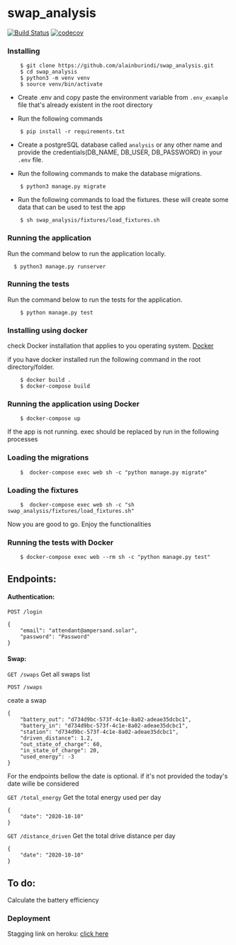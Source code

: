 # swap_analysis

[![Build Status](https://travis-ci.com/alainburindi/swap_analysis.svg?branch=develop)](https://travis-ci.com/alainburindi/swap_analysis)
[![codecov](https://codecov.io/gh/alainburindi/swap_analysis/branch/develop/graph/badge.svg?token=gLcYvCtswK)](https://codecov.io/gh/alainburindi/swap_analysis)

### Installing

```
    $ git clone https://github.com/alainburindi/swap_analysis.git
    $ cd swap_analysis
    $ python3 -m venv venv
    $ source venv/bin/activate
```

- Create .env and copy paste the environment variable from `.env_example` file that's already existent in the root directory

- Run the following commands

```
    $ pip install -r requirements.txt

```

- Create a postgreSQL database called `analysis` or any other name and provide the credentials(DB_NAME, DB_USER, DB_PASSWORD) in your `.env` file.

- Run the following commands to make the database migrations.

```
    $ python3 manage.py migrate
```

- Run the following commands to load the fixtures. these will create some data that can be used to test the app

```
    $ sh swap_analysis/fixtures/load_fixtures.sh
```

### Running the application

Run the command below to run the application locally.

```
  $ python3 manage.py runserver
```

### Running the tests

Run the command below to run the tests for the application.

```
    $ python manage.py test
```

### Installing using docker

check Docker installation that applies to you operating system. [Docker](https://docs.docker.com/get-docker/)

if you have docker installed run the following command in the root directory/folder.

```
    $ docker build .
    $ docker-compose build
```

### Running the application using Docker

```
    $ docker-compose up
```

If the app is not running. exec should be replaced by run in the following processes

### Loading the migrations

```
    $  docker-compose exec web sh -c "python manage.py migrate"
```

### Loading the fixtures

```
    $  docker-compose exec web sh -c "sh swap_analysis/fixtures/load_fixtures.sh"
```

Now you are good to go. Enjoy the functionalities

### Running the tests with Docker

```
    $ docker-compose exec web --rm sh -c "python manage.py test"
```

## Endpoints:

#### Authentication:

`POST /login`

```source-json
{
    "email": "attendant@ampersand.solar",
    "password": "Password"
}
```

#### Swap:

`GET /swaps`
Get all swaps list

`POST /swaps`

ceate a swap

```source-json
{
    "battery_out": "d734d9bc-573f-4c1e-8a02-adeae35dcbc1",
    "battery_in": "d734d9bc-573f-4c1e-8a02-adeae35dcbc1",
    "station": "d734d9bc-573f-4c1e-8a02-adeae35dcbc1",
    "driven_distance": 1.2,
    "out_state_of_charge": 60,
    "in_state_of_charge": 20,
    "used_energy": -3
}
```

For the endpoints bellow the date is optional. if it's not provided the today's date wille be considered

`GET /total_energy`
Get the total energy used per day

```source-json
{
    "date": "2020-10-10"
}
```

`GET /distance_driven`
Get the total drive distance per day

```source-json
{
    "date": "2020-10-10"
}
```

## To do:

Calculate the battery efficiency

### Deployment

Stagging link on heroku: [click here](https://fast-savannah-03659.herokuapp.com)
